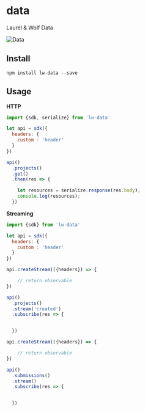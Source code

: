 # data

Laurel & Wolf Data

![Data](https://cloud.githubusercontent.com/assets/974723/10259350/ded875a8-691b-11e5-8d71-39b0db46c117.gif)

## Install

```
npm install lw-data --save
```

## Usage

**HTTP**

```js
import {sdk, serialize} from 'lw-data'

let api = sdk({
  headers: {
    custom : 'header'
  }
})

api()
  .projects()
  .get()
  .then(res => {

    let resources = serialize.response(res.body);
    console.log(resources);
  })
```

**Streaming**

```js
import {sdk} from 'lw-data'

let api = sdk({
  headers: {
    custom : 'header'
  }
})

api.createStream(({headers}) => {

	// return observable
})

api()
  .projects()
  .stream('created')
  .subscribe(res => {


  })

api.createStream(({headers}) => {

	// return observable
})

api()
  .submissions()
  .stream()
  .subscribe(res => {


  })
```
